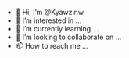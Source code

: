 - 👋 Hi, I’m @Kyawzinw
- 👀 I’m interested in ...
- 🌱 I’m currently learning ...
- 💞️ I’m looking to collaborate on ...
- 📫 How to reach me ...

<!---
Kyawzinw/Kyawzinw is a ✨ special ✨ repository because its `README.md` (this file) appears on your GitHub profile.
You can click the Preview link to take a look at your changes.
--->
